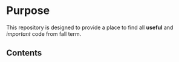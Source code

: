 # Purpose
This repository is designed to provide a place to find all **useful** and *important* code from fall term.

## Contents

